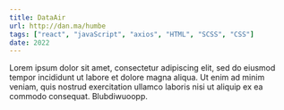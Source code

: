 ```yaml
---
title: DataAir
url: http://dan.ma/humbe
tags: ["react", "javaScript", "axios", "HTML", "SCSS", "CSS"]
date: 2022
---
```


Lorem ipsum dolor sit amet, consectetur adipiscing elit, sed do eiusmod tempor incididunt ut labore et dolore magna aliqua. Ut enim ad minim veniam, quis nostrud exercitation ullamco laboris nisi ut aliquip ex ea commodo consequat. Blubdiwuoopp.
